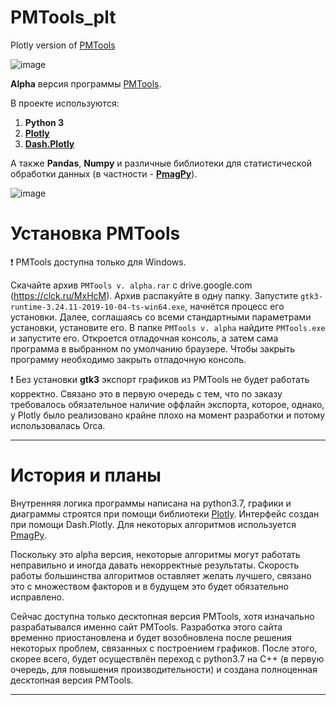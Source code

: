 # PMTools_plt
Plotly version of [PMTools](https://github.com/I194/PMTools)

![image](https://user-images.githubusercontent.com/49840874/140026950-abf3d8f3-9265-479e-a2cb-9ce231d873b2.png)

**Alpha** версия программы [PMTools](https://github.com/I194/PMTools). 

В проекте используются:
1. **Python 3**
2. [**Plotly**](https://plotly.com/python/)
3. [**Dash.Plotly**](https://dash.plotly.com/)

А также **Pandas**, **Numpy** и различные библиотеки для статистической обработки данных (в частности - [**PmagPy**](https://github.com/PmagPy/PmagPy)).

![image](https://user-images.githubusercontent.com/49840874/140027549-884ba73a-4ed8-4d06-8266-7bbad0a85313.png)

# Установка PMTools
:exclamation: PMTools доступна только для Windows. 

Скачайте архив ```PMTools v. alpha.rar``` c drive.google.com (https://clck.ru/MxHcM). Архив распакуйте в одну папку. Запустите ```gtk3-runtime-3.24.11-2019-10-04-ts-win64.exe```, начнётся процесс его установки. Далее, соглашаясь со всеми стандартными параметрами установки, установите его. В папке ```PMTools v. alpha``` найдите ```PMTools.exe``` и запустите его. Откроется отладочная консоль, а затем сама программа в выбранном по умолчанию браузере. Чтобы закрыть программу необходимо закрыть отладочную консоль. 

:exclamation: Без установки **gtk3** экспорт графиков из PMTools не будет работать корректно. Связано это в первую очередь с тем, что по заказу требовалось обязательное наличие оффлайн экспорта, которое, однако, у Plotly было реализовано крайне плохо на момент разработки и потому использовалась Orca. 

***
# История и планы 

Внутренняя логика программы написана на python3.7, графики и диаграммы строятся при помощи библиотеки [Plotly](https://plotly.com/python/). Интерфейс создан при помощи Dash.Plotly. Для некоторых алгоритмов используется [PmagPy](https://earthref.org/PmagPy/). 

Поскольку это alpha версия, некоторые алгоритмы могут работать неправильно и иногда давать некорректные результаты. Скорость работы большинства алгоритмов оставляет желать лучшего, связано это с множеством факторов и в будущем это будет обязательно исправлено.

Сейчас доступна только десктопная версия PMTools, хотя изначально разрабатывался именно сайт PMTools. Разработка этого сайта временно приостановлена и будет возобновлена после решения некоторых проблем, связанных с построением графиков. После этого, скорее всего, будет осуществлён переход с python3.7 на C++ (в первую очередь, для повышения производительности) и создана полноценная десктопная версия PMTools.
***
